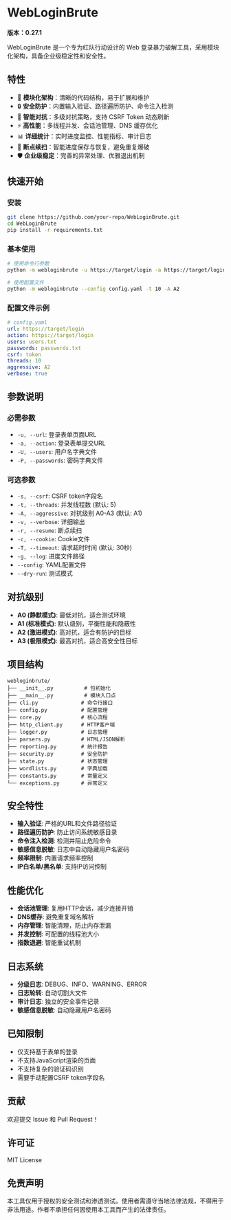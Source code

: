 # WebLoginBrute

**版本：0.27.1**

WebLoginBrute 是一个专为红队行动设计的 Web 登录暴力破解工具，采用模块化架构，具备企业级稳定性和安全性。

## 特性

- 🚀 **模块化架构**：清晰的代码结构，易于扩展和维护
- 🔒 **安全防护**：内置输入验证、路径遍历防护、命令注入检测
- 🎯 **智能对抗**：多级对抗策略，支持 CSRF Token 动态刷新
- ⚡ **高性能**：多线程并发、会话池管理、DNS 缓存优化
- 📊 **详细统计**：实时进度监控、性能指标、审计日志
- 🔄 **断点续扫**：智能进度保存与恢复，避免重复爆破
- 🛡️ **企业级稳定**：完善的异常处理、优雅退出机制

## 快速开始

### 安装

```bash
git clone https://github.com/your-repo/WebLoginBrute.git
cd WebLoginBrute
pip install -r requirements.txt
```

### 基本使用

```bash
# 使用命令行参数
python -m webloginbrute -u https://target/login -a https://target/login -U users.txt -P passwords.txt -t 10 -v

# 使用配置文件
python -m webloginbrute --config config.yaml -t 10 -A A2
```

### 配置文件示例

```yaml
# config.yaml
url: https://target/login
action: https://target/login
users: users.txt
passwords: passwords.txt
csrf: token
threads: 10
aggressive: A2
verbose: true
```

## 参数说明

### 必需参数
- `-u, --url`: 登录表单页面URL
- `-a, --action`: 登录表单提交URL  
- `-U, --users`: 用户名字典文件
- `-P, --passwords`: 密码字典文件

### 可选参数
- `-s, --csrf`: CSRF token字段名
- `-t, --threads`: 并发线程数 (默认: 5)
- `-A, --aggressive`: 对抗级别 A0-A3 (默认: A1)
- `-v, --verbose`: 详细输出
- `-r, --resume`: 断点续扫
- `-c, --cookie`: Cookie文件
- `-T, --timeout`: 请求超时时间 (默认: 30秒)
- `-g, --log`: 进度文件路径
- `--config`: YAML配置文件
- `--dry-run`: 测试模式

## 对抗级别

- **A0 (静默模式)**: 最低对抗，适合测试环境
- **A1 (标准模式)**: 默认级别，平衡性能和隐蔽性
- **A2 (激进模式)**: 高对抗，适合有防护的目标
- **A3 (极限模式)**: 最高对抗，适合高安全性目标

## 项目结构

```
webloginbrute/
├── __init__.py          # 包初始化
├── __main__.py          # 模块入口点
├── cli.py              # 命令行接口
├── config.py           # 配置管理
├── core.py             # 核心流程
├── http_client.py      # HTTP客户端
├── logger.py           # 日志管理
├── parsers.py          # HTML/JSON解析
├── reporting.py        # 统计报告
├── security.py         # 安全防护
├── state.py            # 状态管理
├── wordlists.py        # 字典加载
├── constants.py        # 常量定义
└── exceptions.py       # 异常定义
```

## 安全特性

- **输入验证**: 严格的URL和文件路径验证
- **路径遍历防护**: 防止访问系统敏感目录
- **命令注入检测**: 检测并阻止危险命令
- **敏感信息脱敏**: 日志中自动隐藏用户名密码
- **频率限制**: 内置请求频率控制
- **IP白名单/黑名单**: 支持IP访问控制

## 性能优化

- **会话池管理**: 复用HTTP会话，减少连接开销
- **DNS缓存**: 避免重复域名解析
- **内存管理**: 智能清理，防止内存泄漏
- **并发控制**: 可配置的线程池大小
- **指数退避**: 智能重试机制

## 日志系统

- **分级日志**: DEBUG、INFO、WARNING、ERROR
- **日志轮转**: 自动切割大文件
- **审计日志**: 独立的安全事件记录
- **敏感信息脱敏**: 自动隐藏用户名密码

## 已知限制

- 仅支持基于表单的登录
- 不支持JavaScript渲染的页面
- 不支持复杂的验证码识别
- 需要手动配置CSRF token字段名

## 贡献

欢迎提交 Issue 和 Pull Request！

## 许可证

MIT License

## 免责声明

本工具仅用于授权的安全测试和渗透测试。使用者需遵守当地法律法规，不得用于非法用途。作者不承担任何因使用本工具而产生的法律责任。
